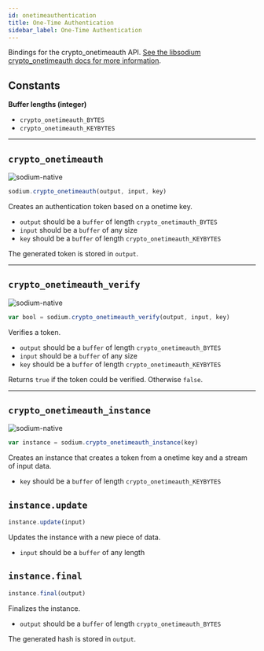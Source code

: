 ```yaml
---
id: onetimeauthentication
title: One-Time Authentication
sidebar_label: One-Time Authentication
---
```


Bindings for the crypto_onetimeauth API. [See the libsodium crypto_onetimeauth docs for more information](https://download.libsodium.org/doc/advanced/poly1305).

## Constants
**Buffer lengths (integer)**
* `crypto_onetimeauth_BYTES`
* `crypto_onetimeauth_KEYBYTES`

***
## `crypto_onetimeauth`
![sodium-native][node]
``` js
sodium.crypto_onetimeauth(output, input, key)
```
Creates an authentication token based on a onetime key.
* `output` should be a `buffer` of length `crypto_onetimauth_BYTES`
* `input` should be a `buffer` of any size
* `key` should be a `buffer` of length `crypto_onetimeauth_KEYBYTES`

The generated token is stored in `output`.
***
## `crypto_onetimeauth_verify`
![sodium-native][node]
``` js
var bool = sodium.crypto_onetimeauth_verify(output, input, key)
```
Verifies a token.
* `output` should be a `buffer` of length `crypto_onetimeauth_BYTES`
* `input` should be a `buffer` of any size
* `key` should be a `buffer` of length `crypto_onetimeauth_KEYBYTES`

Returns `true` if the token could be verified. Otherwise `false`.
***
## `crypto_onetimeauth_instance`
![sodium-native][node]
``` js
var instance = sodium.crypto_onetimeauth_instance(key)
```
Creates an instance that creates a token from a onetime key and a stream of input data.
* `key` should be a `buffer` of length `crypto_onetimeauth_KEYBYTES`

## `instance.update`
``` js
instance.update(input)
```
Updates the instance with a new piece of data.
* `input` should be a `buffer` of any length

## `instance.final`
``` js
instance.final(output)
```
Finalizes the instance.
* `output` should be a `buffer` of length `crypto_onetimeauth_BYTES`

The generated hash is stored in `output`.


[js]: /docusaurus/img/icon_js.svg
[node]: /docusaurus/img/nodejs-icon.svg
